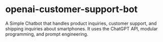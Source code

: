 # openai-customer-support-bot
A Simple Chatbot that handles product inquiries, customer support, and shipping inquiries about smartphones. It uses the ChatGPT API, modular programming, and prompt engineering.
